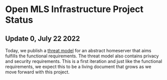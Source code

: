 # Open MLS Infrastructure Project Status

## Update 0, July 22 2022

Today, we publish a [threat model](./threat_model.md) for an abstract homeserver that aims fulfills the functional requirements. The threat model also contains privacy and security requirements. This is a first iteration and just like the functional requirements, we expect this to be a living document that grows as we move forward with this project.